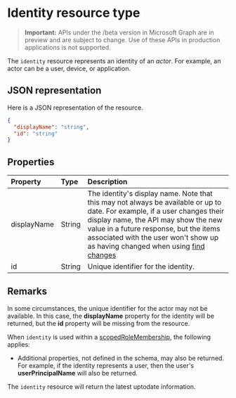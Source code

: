 # Identity resource type

> **Important:** APIs under the /beta version in Microsoft Graph are in preview and are subject to change. Use of these APIs in production applications is not supported.

The `identity` resource represents an identity of an _actor_.
For example, an actor can be a user, device, or application.

## JSON representation

Here is a JSON representation of the resource.

<!-- {
  "blockType": "resource",
  "optionalProperties": [

  ],
  "@odata.type": "microsoft.graph.identity"
}-->

```json
{
  "displayName": "string",
  "id": "string"
}
```

## Properties

| Property    | Type   | Description                                                                                                                                                                                                                                                                                                           |
|:------------|:-------|:----------------------------------------------------------------------------------------------------------------------------------------------------------------------------------------------------------------------------------------------------------------------------------------------------------------------|
| displayName | String | The identity's display name. Note that this may not always be available or up to date. For example, if a user changes their display name, the API may show the new value in a future response, but the items associated with the user won't show up as having changed when using [find changes](../api/item_delta.md) |
| id          | String | Unique identifier for the identity.                                                                                                                                                                                                                                                                                   |

## Remarks

In some circumstances, the unique identifier for the actor may not be available.
In this case, the **displayName** property for the identity will be returned, but the **id** property will be missing from the resource.

When `identity` is used within a [scopedRoleMembership](scopedRoleMembership.md), the following applies:

- Additional properties, not defined in the schema, may also be returned. For example, if the identity represents a user, then the user's **userPrincipalName** will also be returned.

The `identity` resource will return the latest uptodate information.

<!-- uuid: 8fcb5dbc-d5aa-4681-8e31-b001d5168d79
2015-10-25 14:57:30 UTC -->
<!-- {
  "type": "#page.annotation",
  "description": "identity resource",
  "keywords": "",
  "section": "documentation",
  "tocPath": ""
}-->
